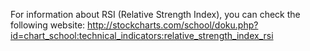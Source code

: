 For information about RSI (Relative Strength Index), you can check the following website: http://stockcharts.com/school/doku.php?id=chart_school:technical_indicators:relative_strength_index_rsi
